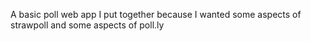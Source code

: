 A basic poll web app I put together because I wanted some aspects of 
strawpoll and some aspects of poll.ly